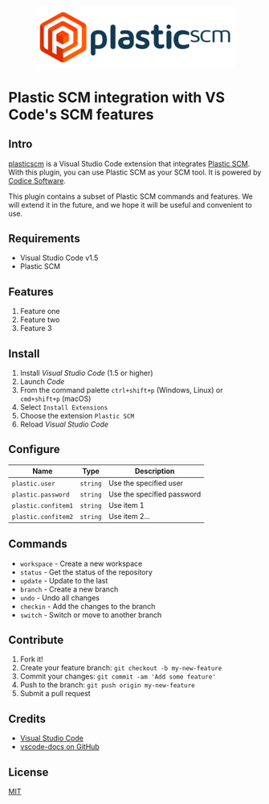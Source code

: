 <p align="center">
  <img src="images/logo-full.png" alt="Plastic SCM" width="400" />
</p>

# Plastic SCM integration with VS Code's SCM features


## Intro

[plasticscm](https://marketplace.visualstudio.com/items?itemName=Plastic.vscode-plasticscm)
is a Visual Studio Code extension that integrates [Plastic SCM](https://www.plasticscm.com/).
With this plugin, you can use Plastic SCM as your SCM tool. It is powered by
[Codice Software](https://www.plasticscm.com/).

This plugin contains a subset of Plastic SCM commands and features. We will
extend it in the future, and we hope it will be useful and convenient to use.

## Requirements

* Visual Studio Code v1.5
* Plastic SCM

## Features

1. Feature one
2. Feature two
3. Feature 3

## Install

1. Install *Visual Studio Code* (1.5 or higher)
2. Launch *Code*
3. From the command palette `ctrl+shift+p` (Windows, Linux) or `cmd+shift+p`
  (macOS)
4. Select `Install Extensions`
5. Choose the extension `Plastic SCM`
6. Reload *Visual Studio Code*

## Configure

|Name                               |Type       |Description
|-----------------------------------|-----------|-----------
|`plastic.user`                     |`string`   |Use the specified user
|`plastic.password`                 |`string`   |Use the specified password
|`plastic.confitem1`                |`string`   |Use item 1
|`plastic.confitem2`                |`string`   |Use item 2...

## Commands

* `workspace` - Create a new workspace
* `status` -  Get the status of the repository
* `update` -  Update to the last
* `branch` - Create a new branch
* `undo` - Undo all changes
* `checkin` - Add the changes to the branch
* `switch` - Switch or move to another branch

## Contribute

1. Fork it!
2. Create your feature branch: `git checkout -b my-new-feature`
3. Commit your changes: `git commit -am 'Add some feature'`
4. Push to the branch: `git push origin my-new-feature`
5. Submit a pull request

## Credits

* [Visual Studio Code](https://code.visualstudio.com/)
* [vscode-docs on GitHub](https://github.com/Microsoft/vscode-docs)

## License

[MIT](LICENSE.md)
